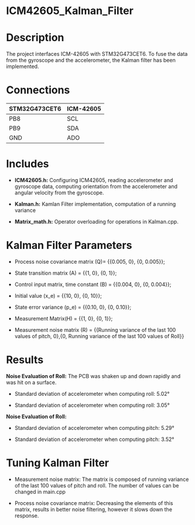 # ICM42605_Kalman_Filter

# Description

The project interfaces ICM-42605 with STM32G473CET6. To fuse the data from the gyroscope and the accelerometer, the Kalman filter has been implemented.

# Connections

**STM32G473CET6**  | **ICM-42605**
------------- | -------------
PB8  | SCL
PB9  | SDA
GND  | ADO

# Includes

 * **ICM42605.h:** Configuring ICM42605, reading accelerometer and gyroscope data, computing orientation from the accelerometer and angular velocity from the gyroscope.
 
 * **Kalman.h:** Kamlan Filter implementation, computation of a running variance

 * **Matrix_math.h:** Operator overloading for operations in Kalman.cpp.
 
 # Kalman Filter Parameters
 
* Process noise covariance matrix (Q)= {{0.005, 0}, {0, 0.005}};

* State transition matrix (A) = {{1, 0}, {0, 1}};

* Control input matrix, time constant (B) = {{0.004, 0}, {0, 0.004}};

* Initial value (x_e) = {{10, 0}, {0, 10}};

* State error variance (p_e) = {{0.10, 0}, {0, 0.10}};

* Measurement Matrix(H) = {{1, 0}, {0, 1}};

* Measurement noise matrix (R) = {{Running variance of the last 100 values of pitch, 0},{0, Running variance of the last 100 values of Roll}}

# Results

**Noise Evaluation of Roll:** The PCB was shaken up and down rapidly and was hit on a surface.

* Standard deviation of accelerometer when computing roll: 5.02°

* Standard deviation of accelerometer when computing roll: 3.05° 

**Noise Evaluation of Roll:**

* Standard deviation of accelerometer when computing pitch: 5.29°

* Standard deviation of accelerometer when computing pitch: 3.52°

# Tuning Kalman Filter


* Measurement noise matrix: The matrix is composed of running variance of the last 100 values of pitch and roll. The number of values can be changed in main.cpp

* Process noise covariance matrix: Decreasing the elements of this matrix, results in better noise filtering, however it slows down the response.

